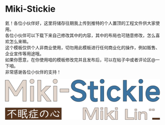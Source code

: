 # Miki-Stickie
氦！各位小伙伴好，这里将储存往期我上传到推特的个人置顶的工程文件供大家使用。  
各位小伙伴可以下载下来自己修改其中的内容，其中的布局也可随意修改，怎么喜欢怎么来嘛。  
这个模板仅供个人非商业使用，切勿用此模板进行任何商业化的操作，例如贩售、企业宣传等用途哦。  
如果你愿意，在你使用咱的模板修改完并且发布后，可以在帖子中或者评论区@一下咱。  
非常感谢各位小伙伴的支持！  

[![Miki-Stickie][miki-stickie]][GitHub]

[miki-stickie]: ./data/miki-stickie-logo.svg
[GitHub]: https://github.com/MikiLin-wiviw/Miki-Stickie
